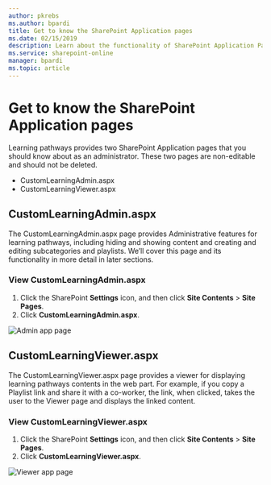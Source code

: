 ```yaml
---
author: pkrebs
ms.author: bpardi
title: Get to know the SharePoint Application pages
ms.date: 02/15/2019
description: Learn about the functionality of SharePoint Application Pages in Microsoft 365 learning pathways
ms.service: sharepoint-online
manager: bpardi
ms.topic: article
---
```


# Get to know the SharePoint Application pages

Learning pathways provides two SharePoint Application pages that you should know about as an administrator. These two pages are non-editable and should not be deleted. 

- CustomLearningAdmin.aspx
- CustomLearningViewer.aspx

## CustomLearningAdmin.aspx

The CustomLearningAdmin.aspx page provides Administrative features for learning pathways, including hiding and showing content and creating and editing subcategories and playlists. We’ll cover this page and its functionality in more detail in later sections.

### View CustomLearningAdmin.aspx

1. Click the SharePoint **Settings** icon, and then click **Site Contents** > **Site Pages**. 
2. Click **CustomLearningAdmin.aspx**. 

![Admin app page](media/cg-adminapppage.png)

## CustomLearningViewer.aspx
The CustomLearningViewer.aspx page provides a viewer for displaying learning pathways contents in the web part. For example, if you copy a Playlist link and share it with a co-worker, the link, when clicked, takes the user to the Viewer page and displays the linked content. 

### View CustomLearningViewer.aspx

1. Click the SharePoint **Settings** icon, and then click **Site Contents** > **Site Pages**. 
2. Click **CustomLearningViewer.aspx**. 

![Viewer app page](media/cg-viewerapppage.png)

